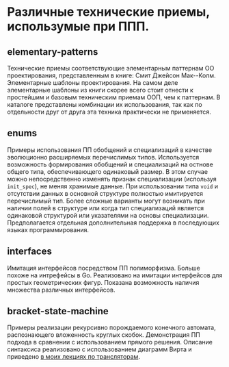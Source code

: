 # Различные технические приемы, использумые при ППП.

## elementary-patterns

Технические приемы соответствующие элементарным паттернам ОО проектирования, представленным в книге: Смит Джейсон Мак--Колм. Элементарные шаблоны проектирования. На самом деле элементарные шаблоны из книги скорее всего стоит отнести к простейшим и базовым техническим приемам ООП, чем к паттернам. В каталоге представлены комбинации их использования, так как по отдельности друг от друга эта техника практически не применяется.

## enums

Примеры использования ПП обобщений и специализаций в качестве эволюционно расширяемых перечислимых типов. Используется возможность формирования обобщений и специализаций на остнове общего типа, обеспечивающего одинаковый размер. В этом случае можно непосредственно изменять признак специализации (используя `init_spec`), не меняя хранимые данные. При использовании типа `void` и отсутствии данных в основной структуре полностью имитируется перечислимый тип. Более сложные варианты могут возникать при наличии полей в структуре или когда тип специализаций является одинаковой структурой или указателями на основы специализации. Предполагается отдельная дополнительная поддержка в последующих языках программирования.

## interfaces

Имитация интерфейсов посредством ПП полиморфизма. Больше похоже на интрефейсы в Go. Реализовано на имитации интерфейсов для простых геометрических фигур. Показана возможность наличия множества различных интерфейсов.

## bracket-state-machine

Примеры реализации рекурсивно порождаемого конечного автомата, распознающего вложенность круглых скобок. Демонстрация ПП подхода в сравнении с использованием прямого решения. Описание синтаксиса реализовано с использованием диаграмм Вирта и приведено [в моих лекциях по трансляторам](http://softcraft.ru/translat/lect/t09/#10).

